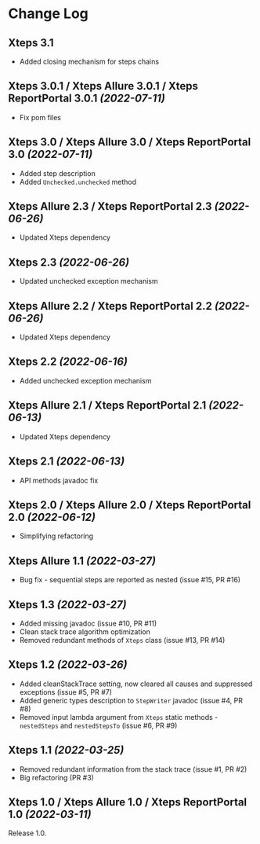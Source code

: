 Change Log
==========

Xteps 3.1
-------------------------------
* Added closing mechanism for steps chains

Xteps 3.0.1 / Xteps Allure 3.0.1 / Xteps ReportPortal 3.0.1 *(2022-07-11)*
-------------------------------
* Fix pom files

Xteps 3.0 / Xteps Allure 3.0 / Xteps ReportPortal 3.0 *(2022-07-11)*
-------------------------------
* Added step description
* Added `Unchecked.unchecked` method

Xteps Allure 2.3 / Xteps ReportPortal 2.3 *(2022-06-26)*
-------------------------------
* Updated Xteps dependency

Xteps 2.3 *(2022-06-26)*
-------------------------------
* Updated unchecked exception mechanism

Xteps Allure 2.2 / Xteps ReportPortal 2.2 *(2022-06-26)*
-------------------------------
* Updated Xteps dependency

Xteps 2.2 *(2022-06-16)*
-------------------------------
* Added unchecked exception mechanism

Xteps Allure 2.1 / Xteps ReportPortal 2.1 *(2022-06-13)*
-------------------------------
* Updated Xteps dependency

Xteps 2.1 *(2022-06-13)*
-------------------------------
* API methods javadoc fix

Xteps 2.0 / Xteps Allure 2.0 / Xteps ReportPortal 2.0 *(2022-06-12)*
-------------------------------
* Simplifying refactoring

Xteps Allure 1.1 *(2022-03-27)*
-------------------------------
* Bug fix - sequential steps are reported as nested (issue #15, PR #16)

Xteps 1.3 *(2022-03-27)*
-------------------------------
* Added missing javadoc (issue #10, PR #11)
* Clean stack trace algorithm optimization
* Removed redundant methods of `Xteps` class (issue #13, PR #14)

Xteps 1.2 *(2022-03-26)*
-------------------------------
* Added cleanStackTrace setting, now cleared all causes and suppressed exceptions (issue #5, PR #7)
* Added generic types description to `StepWriter` javadoc (issue #4, PR #8)
* Removed input lambda argument from `Xteps` static methods - `nestedSteps` and `nestedStepsTo` (issue #6, PR #9)

Xteps 1.1 *(2022-03-25)*
-------------------------------
* Removed redundant information from the stack trace (issue #1, PR #2)
* Big refactoring (PR #3)

Xteps 1.0 / Xteps Allure 1.0 / Xteps ReportPortal 1.0 *(2022-03-11)*
-------------------------------
Release 1.0.
